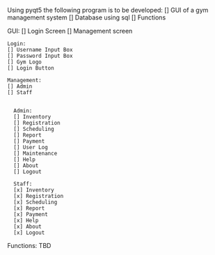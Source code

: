 Using pyqt5 the following program is to be developed:
[] GUI of a gym management system
[] Database using sql
[] Functions

  GUI:
  [] Login Screen
  [] Management screen

    Login:
    [] Username Input Box
    [] Password Input Box
    [] Gym Logo
    [] Login Button

    Management:
    [] Admin
    [] Staff


      Admin:
      [] Inventory
      [] Registration
      [] Scheduling
      [] Report
      [] Payment
      [] User Log
      [] Maintenance
      [] Help
      [] About
      [] Logout

      Staff:
      [x] Inventory
      [x] Registration
      [x] Scheduling
      [x] Report
      [x] Payment
      [x] Help
      [x] About
      [x] Logout

  Functions:
  TBD
